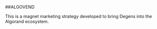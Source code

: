 ##ALGOVEND

This is a magnet marketing strategy developed to bring Degens into the Algorand ecosystem.
